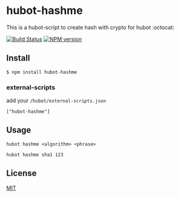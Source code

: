 # hubot-hashme

This is a hubot-script to create hash with crypto for hubot :octocat:

[![Build Status](https://secure.travis-ci.org/tgfjt/hubot-hashme.png?branch=master)](http://travis-ci.org/tgfjt/hubot-hashme)
[![NPM version](https://badge.fury.io/js/hubot-hashme.png)](http://badge.fury.io/js/hubot-hashme)


## Install
```
$ npm install hubot-hashme
```

### external-scripts

add your `/hubot/external-scripts.json`

```
["hubot-hashme"]
```

## Usage

`hubot hashme <algorithm> <phrase>`

```
hubot hashme sha1 123
```

## License
[MIT](https://github.com/tgfjt/hubot-hashme/blob/master/LICENSE.md)
